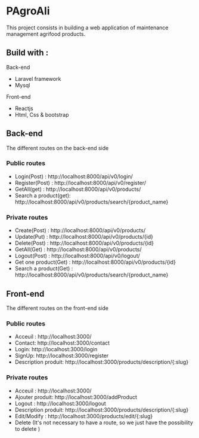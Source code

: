 # PAgroAli
This project consists in building a web application of maintenance management agrifood products.

## Build with : 
Back-end
* Laravel framework
* Mysql

Front-end
* Reactjs
* Html, Css & bootstrap

## Back-end
The different routes on the back-end side
  ### Public routes
   * Login(Post) : http://localhost:8000/api/v0/login/
   * Register(Post) : http://localhost:8000/api/v0/register/
   * GetAll(get) : http://localhost:8000/api/v0/products/
   * Search a product(get): http://localhost:8000/api/v0/products/search/{product_name}

  ### Private routes
   * Create(Post) : http://localhost:8000/api/v0/products/
   * Update(Put) : http://localhost:8000/api/v0/products/{id}
   * Delete(Post) : http://localhost:8000/api/v0/products/{id}
   * GetAll(Get) : http://localhost:8000/api/v0/products/
   * Logout(Post) : http://localhost:8000/api/v0/logout/
   * Get one product(Get) : http://localhost:8000/api/v0/products/{id}
   * Search a product(Get) : http://localhost:8000/api/v0/products/search/{product_name}

## Front-end
The different routes on the front-end side
  ### Public routes
   * Acceuil : http://localhost:3000/
   * Contact: http://localhost:3000/contact
   * Login: http://localhost:3000/login
   * SignUp: http://localhost:3000/register
   * Description produit: http://localhost:3000/products/description/{:slug}
  
  ### Private routes
   * Acceuil : http://localhost:3000/
   * Ajouter produit: http://localhost:3000/addProduct
   * Logout : http://localhost:3000/logout
   * Description produit: http://localhost:3000/products/description/{:slug}
   * Edit/Modify : http://localhost:3000/products/edit/{:slug}
   * Delete (It's not necessary to have a route, so we just have the possibility to delete )
